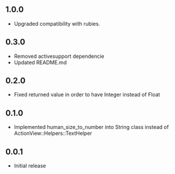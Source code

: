 1.0.0
-----

 - Upgraded compatibility with rubies.

0.3.0
-----

 - Removed activesupport dependencie
 - Updated README.md

0.2.0
-----

 - Fixed returned value in order to have Integer instead of Float

0.1.0
-----
 
 - Implemented human\_size\_to\_number into String class instead of ActionView::Helpers::TextHelper

0.0.1
-----

 - Initial release